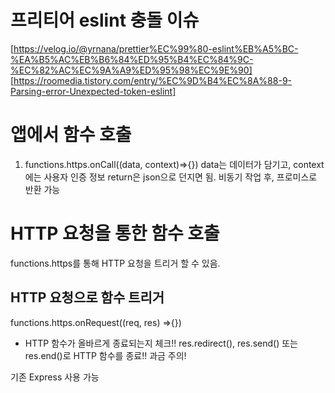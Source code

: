 # 프리티어 eslint 충돌 이슈

[https://velog.io/@yrnana/prettier%EC%99%80-eslint%EB%A5%BC-%EA%B5%AC%EB%B6%84%ED%95%B4%EC%84%9C-%EC%82%AC%EC%9A%A9%ED%95%98%EC%9E%90]
[https://roomedia.tistory.com/entry/%EC%9D%B4%EC%8A%88-9-Parsing-error-Unexpected-token-eslint]

# 앱에서 함수 호출

1. functions.https.onCall((data, context)=>{})
   data는 데이터가 담기고, context에는 사용자 인증 정보
   return은 json으로 던지면 됨. 비동기 작업 후, 프로미스로 반환 가능

# HTTP 요청을 통한 함수 호출

functions.https를 통해 HTTP 요청을 트리거 할 수 있음.

## HTTP 요청으로 함수 트리거

functions.https.onRequest((req, res) =>{})

- HTTP 함수가 올바르게 종료되는지 체크!! res.redirect(), res.send() 또는 res.end()로 HTTP 함수를 종료!! 과금 주의!

기존 Express 사용 가능
